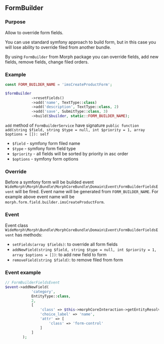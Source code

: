 ## FormBuilder

### Purpose
Allow to override form fields.

You can use standard symfony approach to build form, but in this case you will lose ability to override filed from 
another bundle.

By using `FormBuilder` from Morph package you can override fields, add new fields, remove fields, change filed orders.

### Example
```php
const FORM_BUILDER_NAME = 'imsCreateProductForm';

$formBuilder
            ->resetFields()
            ->add('name', TextType::class)
            ->add('description', TextType::class, 2)
            ->add('save', SubmitType::class, 3)
            ->build($builder, static::FORM_BUILDER_NAME);
```

`add` method of `FormBuilderService` have signature `public function add(string $field, string $type = null, int $priority = 1, array $options = []): self`

* `$field` - symfony form filed name
* `$type` - symfony form field type
* `$priority` - all fields will be sorted by priority in asc order
* `$options` - symfony form options

### Override
Before a symfony form will be builded event `WideMorph\Morph\Bundle\MorphCoreBundle\Domain\Event\FormBuilderFieldsEvent` will be fired.
Event name will be generated from `FORM_BUILDER_NAME`. For example above event name will be `morph.form.field.builder.imsCreateProductForm`.

### Event
Event class `WideMorph\Morph\Bundle\MorphCoreBundle\Domain\Event\FormBuilderFieldsEvent` has methods:

* `setFields(array $fields)`: to override all form fields
* `addNewField(string $field, string $type = null, int $priority = 1, array $options = [])`: to add new field to form
* `removeField(string $field)`: to remove filed from form

### Event example
```php
// FormBuilderFieldsEvent
$event->addNewField(
            'category',
            EntityType::class,
            2,
            [
                'class' => $this->morphCoreInteraction->getEntityResolver()->getEntityName('Category'),
                'choice_label' => 'name',
                'attr' => [
                    'class' => 'form-control'
                ]
            ]
        );
```

